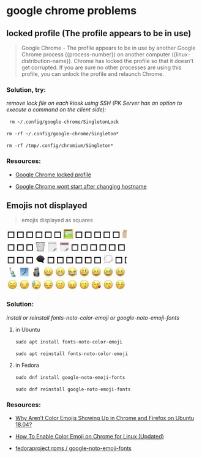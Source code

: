 # google chrome problems

## locked profile (The profile appears to be in use)

> Google Chrome - The profile appears to be in use by another Google Chrome process ({process-number}) on another computer ({linux-distribution-name}). Chrome has locked the profile so that it doesn't get corrupted. If you are sure no other processes are using this profile, you can unlock the profile and relaunch Chrome.

### Solution, try:

_remove lock file on each kiosk using SSH (PK Server has an option to execute a command on the client side):_

` rm ~/.config/google-chrome/SingletonLock`

`rm -rf ~/.config/google-chrome/Singleton* `

`rm -rf /tmp/.config/chromium/Singleton*`

### Resources:

- [Google Chrome locked profile](https://forum.porteus.org/viewtopic.php?t=8835)

- [Google Chrome wont start after changing hostname](https://askubuntu.com/questions/476918/google-chrome-wont-start-after-changing-hostname)

## Emojis not displayed

> emojis displayed as squares

![emojis displayed as squares](../assets/emojis-displayed-as-squares.png)

### Solution:

_install or reinstall fonts-noto-color-emoji or google-noto-emoji-fonts_

1. in Ubuntu

   `sudo apt install fonts-noto-color-emoji`

   `sudo apt reinstall fonts-noto-color-emoji`

2. in Fedora

   `sudo dnf install google-noto-emoji-fonts`

   `sudo dnf reinstall google-noto-emoji-fonts`

### Resources:

- [Why Aren’t Color Emojis Showing Up in Chrome and Firefox on Ubuntu 18.04?](https://devicetests.com/color-emojis-chrome-firefox-ubuntu)

- [How To Enable Color Emoji on Chrome for Linux (Updated)](https://www.omgubuntu.co.uk/2016/08/enable-color-emoji-linux-google-chrome-noto)

- [fedoraproject rpms / google-noto-emoji-fonts](https://src.fedoraproject.org/rpms/google-noto-emoji-fonts)
